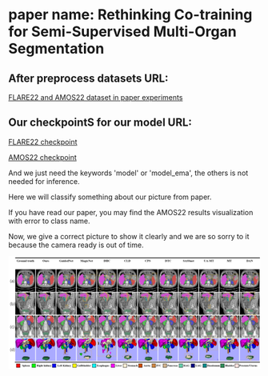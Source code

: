 # paper name: Rethinking Co-training for Semi-Supervised Multi-Organ Segmentation

## After preprocess datasets URL:
[FLARE22 and AMOS22 dataset in paper experiments](https://pan.baidu.com/s/1_1wLTEnDLPcstaCG4rLg6A?pwd=hias)

## Our checkpointS for our model URL:
[FLARE22 checkpoint](https://pan.baidu.com/s/1hRg29_Ya_yY0HwpsgYN6Dw?pwd=hias)

[AMOS22 checkpoint](https://pan.baidu.com/s/1etorr7LTEGon4CykPHz-QA?pwd=hias)

And we just need the keywords 'model' or 'model_ema', the others is not needed for inference.

Here we will classify something about our picture from paper.

If you have read our paper, you may find the AMOS22 results visualization with error to class name.

Now, we give a correct picture to show it clearly and we are so sorry to it because the camera ready is out of time.

!["D:\lhy\research_group\prcv25\AMOS22-results.png"](AMOS22-visualization.png "AMOS22-visualization")
